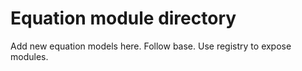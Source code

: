 # Equation module directory

Add new equation models here. Follow base. Use registry to expose modules.
